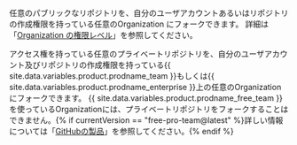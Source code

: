 任意のパブリックなリポジトリを、自分のユーザアカウントあるいはリポジトリの作成権限を持っている任意のOrganization にフォークできます。 詳細は「[Organization の権限レベル](/articles/permission-levels-for-an-organization)」を参照してください。

アクセス権を持っている任意のプライベートリポジトリを、自分のユーザアカウント及びリポジトリの作成権限を持っている{{ site.data.variables.product.prodname_team }}もしくは{{ site.data.variables.product.prodname_enterprise }}上の任意のOrganizationにフォークできます。 {{ site.data.variables.product.prodname_free_team }}を使っているOrganizationには、プライベートリポジトリをフォークすることはできません。{% if currentVersion == "free-pro-team@latest" %}詳しい情報については「[GitHubの製品](/articles/githubs-products)」を参照してください。{% endif %}
